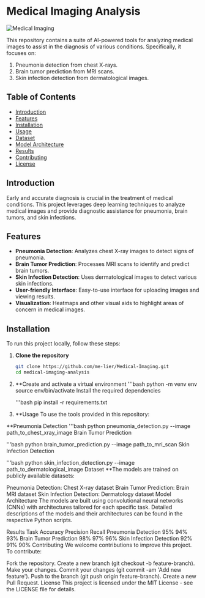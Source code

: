 # Medical Imaging Analysis

![Medical Imaging](path_to_some_image.png)

This repository contains a suite of AI-powered tools for analyzing medical images to assist in the diagnosis of various conditions. Specifically, it focuses on:

1. Pneumonia detection from chest X-rays.
2. Brain tumor prediction from MRI scans.
3. Skin infection detection from dermatological images.

## Table of Contents

- [Introduction](#introduction)
- [Features](#features)
- [Installation](#installation)
- [Usage](#usage)
- [Dataset](#dataset)
- [Model Architecture](#model-architecture)
- [Results](#results)
- [Contributing](#contributing)
- [License](#license)

## Introduction

Early and accurate diagnosis is crucial in the treatment of medical conditions. This project leverages deep learning techniques to analyze medical images and provide diagnostic assistance for pneumonia, brain tumors, and skin infections. 

## Features

- **Pneumonia Detection**: Analyzes chest X-ray images to detect signs of pneumonia.
- **Brain Tumor Prediction**: Processes MRI scans to identify and predict brain tumors.
- **Skin Infection Detection**: Uses dermatological images to detect various skin infections.
- **User-friendly Interface**: Easy-to-use interface for uploading images and viewing results.
- **Visualization**: Heatmaps and other visual aids to highlight areas of concern in medical images.

## Installation

To run this project locally, follow these steps:

1. **Clone the repository**
   ```bash
   git clone https://github.com/me-lier/Medical-Imaging.git
   cd medical-imaging-analysis
2. **Create and activate a virtual environment
   '''bash
   python -m venv env
   source env/bin/activate
   Install the required dependencies

   '''bash
   pip install -r requirements.txt
3. **Usage
   To use the tools provided in this repository:

**Pneumonia Detection
'''bash
python pneumonia_detection.py --image path_to_chest_xray_image
Brain Tumor Prediction

'''bash
python brain_tumor_prediction.py --image path_to_mri_scan
Skin Infection Detection

'''bash
python skin_infection_detection.py --image path_to_dermatological_image
Dataset
**The models are trained on publicly available datasets:

Pneumonia Detection: Chest X-ray dataset
Brain Tumor Prediction: Brain MRI dataset
Skin Infection Detection: Dermatology dataset
Model Architecture
The models are built using convolutional neural networks (CNNs) with architectures tailored for each specific task. Detailed descriptions of the models and their architectures can be found in the respective Python scripts.

Results
Task	Accuracy	Precision	Recall
Pneumonia Detection	95%	94%	93%
Brain Tumor Prediction	98%	97%	96%
Skin Infection Detection	92%	91%	90%
Contributing
We welcome contributions to improve this project. To contribute:

Fork the repository.
Create a new branch (git checkout -b feature-branch).
Make your changes.
Commit your changes (git commit -am 'Add new feature').
Push to the branch (git push origin feature-branch).
Create a new Pull Request.
License
This project is licensed under the MIT License - see the LICENSE file for details.
